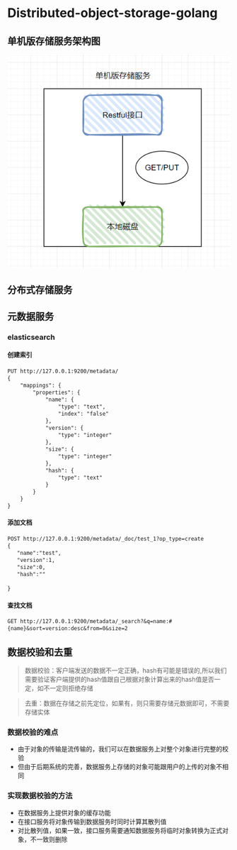# Distributed-object-storage-golang
## 单机版存储服务架构图

![image-20220427214141254](https://raw.githubusercontent.com/GitWhitestorm/blog-image/master/img/image-20220427214141254.png)

## 分布式存储服务


## 元数据服务

### elasticsearch
#### 创建索引

``` http
PUT http://127.0.0.1:9200/metadata/
{
    "mappings": {
        "properties": {
            "name": {
                "type": "text",
                "index": "false"
            },
            "version": {
                "type": "integer"
            },
            "size": {
                "type": "integer"
            },
            "hash": {
                "type": "text"
            }
        }
    }
}
```

#### 添加文档

``` http
POST http://127.0.0.1:9200/metadata/_doc/test_1?op_type=create
{
   "name":"test",
   "version":1,
   "size":0,
   "hash":""
   
}
```

#### 查找文档

``` http
GET http://127.0.0.1:9200/metadata/_search?&q=name:#{name}&sort=version:desc&from=0&size=2
```

## 数据校验和去重

> 数据校验：客户端发送的数据不一定正确，hash有可能是错误的,所以我们需要验证客户端提供的hash值跟自己根据对象计算出来的hash值是否一定，如不一定则拒绝存储

> 去重：数据在存储之前先定位，如果有，则只需要存储元数据即可，不需要存储实体

### 数据校验的难点

- 由于对象的传输是流传输的，我们可以在数据服务上对整个对象进行完整的校验
- 但由于后期系统的完善，数据服务上存储的对象可能跟用户的上传的对象不相同

### 实现数据校验的方法

- 在数据服务上提供对象的缓存功能
- 在接口服务将对象传输到数据服务时同时计算其散列值
- 对比散列值，如果一致，接口服务需要通知数据服务将临时对象转换为正式对象，不一致则删除

